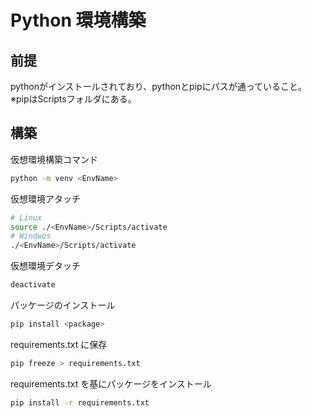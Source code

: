 # Python 環境構築

## 前提

pythonがインストールされており、pythonとpipにパスが通っていること。
※pipはScriptsフォルダにある。

## 構築

仮想環境構築コマンド

```sh
python -m venv <EnvName>
```

仮想環境アタッチ

```sh
# Linux
source ./<EnvName>/Scripts/activate
# Windwos
./<EnvName>/Scripts/activate
```

仮想環境デタッチ

```sh
deactivate
```

パッケージのインストール

```sh
pip install <package>
```

requirements.txt に保存

```sh
pip freeze > requirements.txt
```

requirements.txt を基にパッケージをインストール

```sh
pip install -r requirements.txt
```
